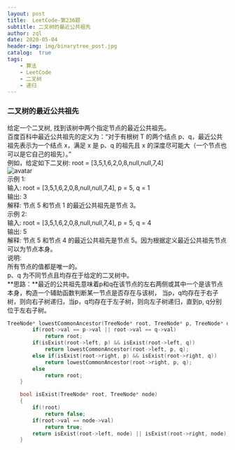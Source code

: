 ```yaml
---
layout: post
title:  LeetCode-第236题
subtitle: 二叉树的最近公共祖先
author: zql
date: 2020-05-04
header-img: img/binarytree_post.jpg
catalog:  true
tags:
    - 算法
    - LeetCode
    - 二叉树
    - 递归
---
```

### 二叉树的最近公共祖先   
给定一个二叉树, 找到该树中两个指定节点的最近公共祖先。  
百度百科中最近公共祖先的定义为：“对于有根树 T 的两个结点 p、q，最近公共祖先表示为一个结点 x，满足 x 是 p、q 的祖先且 x 的深度尽可能大（一个节点也可以是它自己的祖先）。”  
例如，给定如下二叉树:  root = [3,5,1,6,2,0,8,null,null,7,4]  
![avatar](https://assets.leetcode-cn.com/aliyun-lc-upload/uploads/2018/12/15/binarytree.png)  
示例 1:  
输入: root = [3,5,1,6,2,0,8,null,null,7,4], p = 5, q = 1  
输出: 3  
解释: 节点 5 和节点 1 的最近公共祖先是节点 3。  
示例 2:  
输入: root = [3,5,1,6,2,0,8,null,null,7,4], p = 5, q = 4  
输出: 5  
解释: 节点 5 和节点 4 的最近公共祖先是节点 5。因为根据定义最近公共祖先节点可以为节点本身。  
说明:  
所有节点的值都是唯一的。  
p、q 为不同节点且均存在于给定的二叉树中。  
**思路：**最近的公共祖先意味着p和q在该节点的左右两侧或其中一个是该节点本身，构造一个辅助函数判断某一节点是否存在与该树，
当p，q均存在于右子树，则向右子树递归，当p，q均存在于左子树，则向左子树递归，直到p, q分别位于左右子树。  
```c++
TreeNode* lowestCommonAncestor(TreeNode* root, TreeNode* p, TreeNode* q) {
        if(root->val == p->val || root->val == q->val)
            return root;
        if(isExist(root->left, p) && isExist(root->left, q))
            return lowestCommonAncestor(root->left, p, q);
        else if(isExist(root->right, p) && isExist(root->right, q))
            return lowestCommonAncestor(root->right, p, q);
        else
            return root;
    }

    bool isExist(TreeNode* root, TreeNode* node)
    {
        if(!root)
            return false;
        if(root->val == node->val)
            return true;
        return isExist(root->left, node) || isExist(root->right, node);
    }
```
